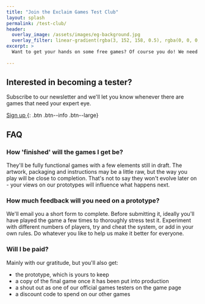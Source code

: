 ```yaml
---
title: "Join the Exclaim Games Test Club"
layout: splash
permalink: /test-club/
header:
  overlay_image: /assets/images/eg-background.jpg
  overlay_filter: linear-gradient(rgba(3, 152, 158, 0.5), rgba(0, 0, 0, 0.5))
excerpt: >
  Want to get your hands on some free games? Of course you do! We need people to help turn our prototypes into perfect products.
  
---
```


## Interested in becoming a tester?

Subscribe to our newsletter and we'll let you know whenever there are games that need your expert eye.

[Sign up <i class="fa fa-angle-right"></i>](https://exclaimgames.beehiiv.com/subscribe){: .btn .btn--info .btn--large}

## FAQ

### How 'finished' will the games I get be?

They'll be fully functional games with a few elements still in draft. The artwork, packaging and instructions may be a little raw, but the way you play will be close to completion. That's not to say they won't evolve later on - your views on our prototypes will influence what happens next.

### How much feedback will you need on a prototype?

We'll email you a short form to complete. Before submitting it, ideally you'll have played the game a few times to thoroughly stress test it. Experiment with different numbers of players, try and cheat the system, or add in your own rules. Do whatever you like to help us make it better for everyone.

### Will I be paid?

Mainly with our gratitude, but you'll also get:

  * the prototype, which is yours to keep
  * a copy of the final game once it has been put into production
  * a shout out as one of our official games testers on the game page
  * a discount code to spend on our other games
